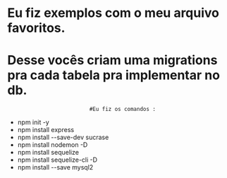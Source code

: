 # Eu fiz exemplos com o meu arquivo favoritos.
# Desse vocês criam uma migrations pra cada tabela pra implementar no db.

                              #Eu fiz os comandos :
                        
* npm init -y
* npm install express
* npm install --save-dev sucrase
* npm install nodemon -D
* npm install sequelize
* npm install sequelize-cli -D
* npm install --save mysql2
